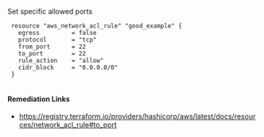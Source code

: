 
Set specific allowed ports

```hcl
 resource "aws_network_acl_rule" "good_example" {
   egress         = false
   protocol       = "tcp"
   from_port      = 22
   to_port        = 22
   rule_action    = "allow"
   cidr_block     = "0.0.0.0/0"
 }
 
```

#### Remediation Links
 - https://registry.terraform.io/providers/hashicorp/aws/latest/docs/resources/network_acl_rule#to_port

